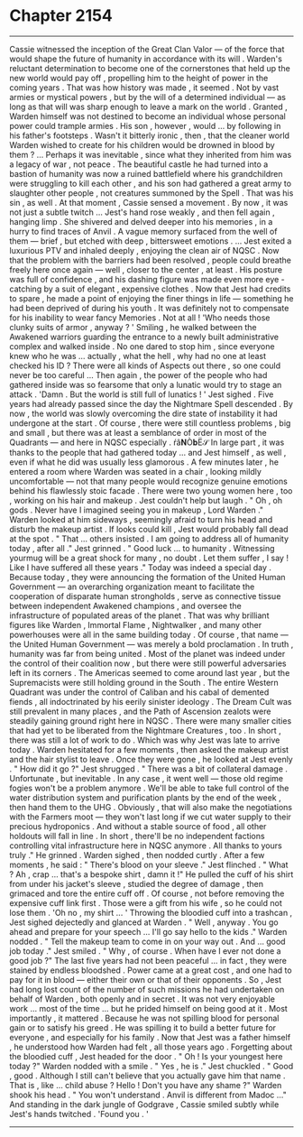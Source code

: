 
# Chapter 2154


---

Cassie witnessed the inception of the Great Clan Valor — of the force that would shape the future of humanity in accordance with its will . Warden's reluctant determination to become one of the cornerstones that held up the new world would pay off , propelling him to the height of power in the coming years .
That was how history was made , it seemed . Not by vast armies or mystical powers , but by the will of a determined individual — as long as that will was sharp enough to leave a mark on the world .
Granted , Warden himself was not destined to become an individual whose personal power could trample armies . His son , however , would … by following in his father's footsteps .
Wasn't it bitterly ironic , then , that the cleaner world Warden wished to create for his children would be drowned in blood by them ?
… Perhaps it was inevitable , since what they inherited from him was a legacy of war , not peace .
The beautiful castle he had turned into a bastion of humanity was now a ruined battlefield where his grandchildren were struggling to kill each other , and his son had gathered a great army to slaughter other people , not creatures summoned by the Spell .
That was his sin , as well .
At that moment , Cassie sensed a movement . By now , it was not just a subtle twitch … Jest's hand rose weakly , and then fell again , hanging limp .
She shivered and delved deeper into his memories , in a hurry to find traces of Anvil .
A vague memory surfaced from the well of them — brief , but etched with deep , bittersweet emotions .
… Jest exited a luxurious PTV and inhaled deeply , enjoying the clean air of NQSC . Now that the problem with the barriers had been resolved , people could breathe freely here once again — well , closer to the center , at least .
His posture was full of confidence , and his dashing figure was made even more eye - catching by a suit of elegant , expensive clothes . Now that Jest had credits to spare , he made a point of enjoying the finer things in life — something he had been deprived of during his youth .
It was definitely not to compensate for his inability to wear fancy Memories . Not at all !
'Who needs those clunky suits of armor , anyway ? '
Smiling , he walked between the Awakened warriors guarding the entrance to a newly built administrative complex and walked inside . No one dared to stop him , since everyone knew who he was … actually , what the hell , why had no one at least checked his ID ? There were all kinds of Aspects out there , so one could never be too careful …
Then again , the power of the people who had gathered inside was so fearsome that only a lunatic would try to stage an attack .
'Damn . But the world is still full of lunatics ! '
Jest sighed .
Five years had already passed since the day the Nightmare Spell descended . By now , the world was slowly overcoming the dire state of instability it had undergone at the start . Of course , there were still countless problems , big and small , but there was at least a semblance of order in most of the Quadrants — and here in NQSC especially . ŕâ𝐍Ò𝐛Ë𝒮
In large part , it was thanks to the people that had gathered today … and Jest himself , as well , even if what he did was usually less glamorous .
A few minutes later , he entered a room where Warden was seated in a chair , looking mildly uncomfortable — not that many people would recognize genuine emotions behind his flawlessly stoic facade . There were two young women here , too , working on his hair and makeup .
Jest couldn't help but laugh .
" Oh , oh gods . Never have I imagined seeing you in makeup , Lord Warden ."
Warden looked at him sideways , seemingly afraid to turn his head and disturb the makeup artist . If looks could kill , Jest would probably fall dead at the spot .
" That … others insisted . I am going to address all of humanity today , after all ."
Jest grinned .
" Good luck … to humanity . Witnessing yourmug will be a great shock for many , no doubt . Let them suffer , I say ! Like I have suffered all these years ."
Today was indeed a special day . Because today , they were announcing the formation of the United Human Government — an overarching organization meant to facilitate the cooperation of disparate human strongholds , serve as connective tissue between independent Awakened champions , and oversee the infrastructure of populated areas of the planet .
That was why brilliant figures like Warden , Immortal Flame , Nightwalker , and many other powerhouses were all in the same building today .
Of course , that name — the United Human Government — was merely a bold proclamation . In truth , humanity was far from being united . Most of the planet was indeed under the control of their coalition now , but there were still powerful adversaries left in its corners .
The Americas seemed to come around last year , but the Supremacists were still holding ground in the South . The entire Western Quadrant was under the control of Caliban and his cabal of demented fiends , all indoctrinated by his eerily sinister ideology . The Dream Cult was still prevalent in many places , and the Path of Ascension zealots were steadily gaining ground right here in NQSC .
There were many smaller cities that had yet to be liberated from the Nightmare Creatures , too .
In short , there was still a lot of work to do .
Which was why Jest was late to arrive today .
Warden hesitated for a few moments , then asked the makeup artist and the hair stylist to leave . Once they were gone , he looked at Jest evenly .
" How did it go ?"
Jest shrugged .
" There was a bit of collateral damage . Unfortunate , but inevitable . In any case , it went well — those old regime fogies won't be a problem anymore . We'll be able to take full control of the water distribution system and purification plants by the end of the week , then hand them to the UHG . Obviously , that will also make the negotiations with the Farmers moot — they won't last long if we cut water supply to their precious hydroponics . And without a stable source of food , all other holdouts will fall in line . In short , there'll be no independent factions controlling vital infrastructure here in NQSC anymore . All thanks to yours truly ."
He grinned .
Warden sighed , then nodded curtly .
After a few moments , he said :
" There's blood on your sleeve ."
Jest flinched .
" What ? Ah , crap … that's a bespoke shirt , damn it !"
He pulled the cuff of his shirt from under his jacket's sleeve , studied the degree of damage , then grimaced and tore the entire cuff off .
Of course , not before removing the expensive cuff link first . Those were a gift from his wife , so he could not lose them .
'Oh no , my shirt ... '
Throwing the bloodied cuff into a trashcan , Jest sighed dejectedly and glanced at Warden .
" Well , anyway . You go ahead and prepare for your speech … I'll go say hello to the kids ."
Warden nodded .
" Tell the makeup team to come in on your way out . And … good job today ."
Jest smiled .
" Why , of course . When have I ever not done a good job ?"
The last five years had not been peaceful … in fact , they were stained by endless bloodshed . Power came at a great cost , and one had to pay for it in blood — either their own or that of their opponents .
So , Jest had long lost count of the number of such missions he had undertaken on behalf of Warden , both openly and in secret . It was not very enjoyable work … most of the time … but he prided himself on being good at it .
Most importantly , it mattered . Because he was not spilling blood for personal gain or to satisfy his greed . He was spilling it to build a better future for everyone , and especially for his family .
Now that Jest was a father himself , he understood how Warden had felt , all those years ago .
Forgetting about the bloodied cuff , Jest headed for the door .
" Oh ! Is your youngest here today ?"
Warden nodded with a smile .
" Yes , he is ."
Jest chuckled .
" Good , good . Although I still can't believe that you actually gave him that name . That is , like … child abuse ? Hello ! Don't you have any shame ?"
Warden shook his head .
" You won't understand . Anvil is different from Madoc …"
And standing in the dark jungle of Godgrave , Cassie smiled subtly while Jest's hands twitched .
'Found you . '

---

